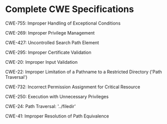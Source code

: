

# Complete CWE Specifications

CWE-755: Improper Handling of Exceptional Conditions

CWE-269: Improper Privilege Management

CWE-427: Uncontrolled Search Path Element

CWE-295: Improper Certificate Validation

CWE-20: Improper Input Validation

CWE-22: Improper Limitation of a Pathname to a Restricted Directory ('Path Traversal')

CWE-732: Incorrect Permission Assignment for Critical Resource

CWE-250: Execution with Unnecessary Privileges

CWE-24: Path Traversal: '../filedir'

CWE-41: Improper Resolution of Path Equivalence